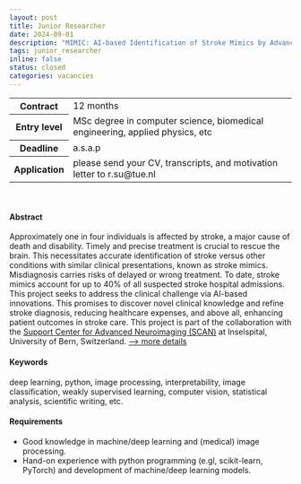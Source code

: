 ```yaml
---
layout: post
title: Junior Researcher
date: 2024-09-01
description: "MIMIC: AI-based Identification of Stroke Mimics by Advanced Neuroimaging"
tags: junior_researcher
inline: false
status: closed
categories: vacancies
---
```


<table>
  <tr>
    <th>Contract</th>
    <td>12 months</td>
  </tr>
  <tr>
    <th>Entry level</th>
    <td>MSc degree in computer science, biomedical engineering, applied physics, etc</td>
  </tr>
  <tr>
    <th>Deadline</th>
    <td>a.s.a.p</td>
  </tr>
  <tr>
    <th>Application</th>
    <td>please send your CV, transcripts, and motivation letter to r.su@tue.nl</td>
  </tr>
</table>

<br>

#### Abstract
Approximately one in four individuals is affected by stroke, a major cause of death and disability. Timely and precise treatment is crucial to rescue the brain. This necessitates accurate identification of stroke versus other conditions with similar clinical presentations, known as stroke mimics. Misdiagnosis carries risks of delayed or wrong treatment. To date, stroke mimics account for up to 40% of all suspected stroke hospital admissions. This project seeks to address the clinical challenge via AI-based innovations. This promises to discover novel clinical knowledge and refine stroke diagnosis, reducing healthcare expenses, and above all, enhancing patient outcomes in stroke care. This project is part of the collaboration with the [Support Center for Advanced Neuroimaging (SCAN)](http://www.scancore.org/) at Inselspital, University of Bern, Switzerland. [--> more details](/assets/vacancies/2024-09-01-junior_researcher_ained_mimic.pdf)

#### Keywords 
deep learning, python, image processing, interpretability, image classification, weakly supervised learning, computer vision, statistical analysis, scientific writing, etc.

#### Requirements
- Good knowledge in machine/deep learning and (medical) image processing.
- Hand-on experience with python programming (e.gl, scikit-learn, PyTorch) and development of machine/deep learning models.

